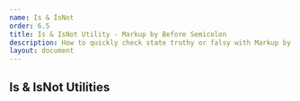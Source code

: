 ```yaml
---
name: Is & IsNot
order: 6.5
title: Is & IsNot Utility - Markup by Before Semicolon
description: How to quickly check state truthy or falsy with Markup by Before Semicolon
layout: document
---
```


## Is & IsNot Utilities
